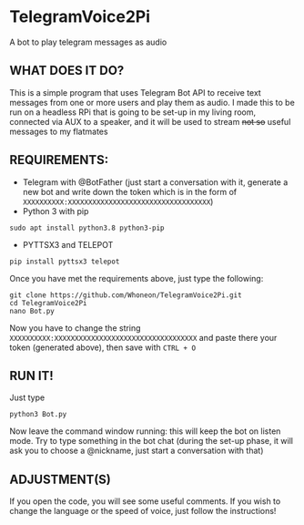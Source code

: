 # TelegramVoice2Pi
A bot to play telegram messages as audio
## WHAT DOES IT DO?
This is a simple program that uses Telegram Bot API to receive text messages from one or more users and play them as audio. I made this to be run on a headless RPi that is going to be set-up in my living room, connected via AUX to a speaker, and it will be used to stream ~~not so~~ useful messages to my flatmates
## REQUIREMENTS:
- Telegram with @BotFather (just start a conversation with it, generate a new bot and write down the token which is in the form of `XXXXXXXXXX:XXXXXXXXXXXXXXXXXXXXXXXXXXXXXXXXXXX`)
- Python 3 with pip
```
sudo apt install python3.8 python3-pip
```
- PYTTSX3 and TELEPOT
```
pip install pyttsx3 telepot
```
Once you have met the requirements above, just type the following:
```
git clone https://github.com/Whoneon/TelegramVoice2Pi.git
cd TelegramVoice2Pi
nano Bot.py
```
Now you have to change the string `XXXXXXXXXX:XXXXXXXXXXXXXXXXXXXXXXXXXXXXXXXXXXX` and paste there your token (generated above), then save with `CTRL + O`
## RUN IT!
Just type
```
python3 Bot.py
```
Now leave the command window running: this will keep the bot on listen mode. Try to type something in the bot chat (during the set-up phase, it will ask you to choose a @nickname, just start a conversation with that)
## ADJUSTMENT(S)
If you open the code, you will see some useful comments. If you wish to change the language or the speed of voice, just follow the instructions!
